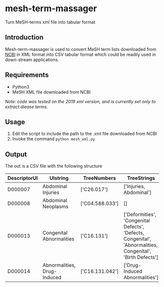 # mesh-term-massager
Turn MeSH-terms xml file into tabular format

Introduction
--
Mesh-term-massager is used to convert MeSH term lists downloaded from [NCBI](https://www.nlm.nih.gov/databases/download/mesh.html) in XML format into CSV tabular format which could be readily used in down-stream applications.

Requirements
--
- Python3
- MeSH XML file downloaded from NCBI

*Note: code was tested on the 2019 xml version, and is currently set only to extract diease terms.*


Usage
--
1. Edit the script to include the path to the .xml file downloaded from NCBI
2. Invoke the command `python mesh_xml.py` 

Output
--

The out is a CSV file with the following structure

DescriptorUI |	UIstring |	TreeNumbers | TreeStrings
-------------|-----------|--------------|------------
D000007 |	Abdominal Injuries |	['C26.017'] |	['Injuries, Abdominal']
D000008 |	Abdominal Neoplasms |	['C04.588.033'] |	[]
D000013 |	Congenital Abnormalities |	['C16.131'] |	['Deformities', 'Congenital Defects', 'Defects, Congenital', 'Abnormalities, Congenital', 'Birth Defects']
D000014 |	Abnormalities, Drug-Induced |	['C16.131.042']	| ['Drug-Induced Abnormalities'] 




